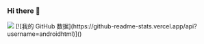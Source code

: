 ### Hi there 👋
 <img src="https://genshin-card.getloli.com/9/257461679.png"/>
[![我的 GitHub 数据](https://github-readme-stats.vercel.app/api?username=androidhtml)]()

<!--
**outlookthe/outlookthe** is a ✨ _special_ ✨ repository because its `README.md` (this file) appears on your GitHub profile.

Here are some ideas to get you started:

- 🔭 I’m currently working on ...
- 🌱 I’m currently learning ...
- 👯 I’m looking to collaborate on ...
- 🤔 I’m looking for help with ...
- 💬 Ask me about ...
- 📫 How to reach me: ...
- 😄 Pronouns: ...
- ⚡ Fun fact: ...
-->
